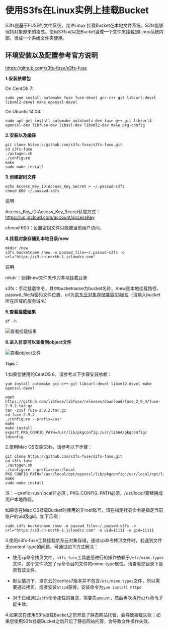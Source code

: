 # 使用S3fs在Linux实例上挂载Bucket

S3fs是基于FUSE的文件系统，允许Linux 挂载Bucket在本地文件系统，S3fs能够保持对象原来的格式。使用S3fs可以把Bucket当成一个文件夹挂载到Linux系统内部，当成一个系统文件夹使用。

## 环境安装以及配置参考官方说明

https://github.com/s3fs-fuse/s3fs-fuse

**1.安装依赖包**

On CentOS 7:

```Shell
sudo yum install automake fuse fuse-devel gcc-c++ git libcurl-devel libxml2-devel make openssl-devel
```

On Ubuntu 14.04:

```Shell
sudo apt-get install automake autotools-dev fuse g++ git libcurl4-openssl-dev libfuse-dev libssl-dev libxml2-dev make pkg-config
```

**2.安装以及编译**

```Shell
git clone https://github.com/s3fs-fuse/s3fs-fuse.git
cd s3fs-fuse
./autogen.sh
./configure
make
sudo make install
```

**3.创建密码文件**

```Shell
echo Access_Key_ID:Access_Key_Secret > ~/.passwd-s3fs
chmod 600 ~/.passwd-s3fs
```

说明

Access_Key_ID:Access_Key_Secret获取方式：https://uc.jdcloud.com/account/accessKey

chmod 600：设置密钥文件只能被当前用户访问。


**4.挂载对象存储到本地目录/new**

```Shell
mkdir /new
s3fs bucketname /new -o passwd_file=~/.passwd-s3fs -o url="https://s3.cn-north-1.jcloudcs.com"
```
说明

mkdir：创建new文件夹作为本地挂载目录

s3fs：手动挂载命令，其中bucketname为bucket名称、/new是本地挂载路径、passwd_file为密码文件位置、url为[京东云对象存储兼容S3域名](../API-Reference-S3-Compatible/Regions-And-Endpoints.md)（请输入bucket所在区域的服务域名）

**5.查看挂载结果**

```Shell
df -h
```

![查看挂载结果](https://github.com/jdcloudcom/cn/blob/edit/image/Object-Storage-Service/OSS-072.png)


**6.进入目录可以查看到object文件**


![查看object文件](https://github.com/jdcloudcom/cn/blob/edit/image/Object-Storage-Service/OSS-073.png)


**Tips：**

1.如果您使用的CentOS 6，请参考以下步骤安装依赖：

```Shell
yum install automake gcc-c++ git libcurl-devel libxml2-devel make openssl-devel

wget https://github.com/libfuse/libfuse/releases/download/fuse_2_9_4/fuse-2.9.2.tar.gz
tar -zxvf fuse-2.9.2.tar.gz
cd fuse-2.9.2
./configure --prefix=/usr
make
make install
export PKG_CONFIG_PATH=/usr/lib/pkgconfig:/usr/lib64/pkgconfig/
ldconfig
```

2.使用Mac OS安装S3fs，请参考以下步骤：

```Shell
git clone https://github.com/s3fs-fuse/s3fs-fuse.git
cd s3fs-fuse
./autogen.sh
./configure --prefix=/usr/local
PKG_CONFIG_PATH="/usr/local/opt/openssl/lib/pkgconfig:/usr/local/opt/libxml2/lib/pkgconfig"
make
sudo make install
```

注：--prefix=/usr/local非必须；PKG_CONFIG_PATH必须，/usr/local/要替换成用户本地路径。

如果您在Mac OS挂载Bucket时使用的非root账号，请在指定挂载命令是指定当前账户的uid及gid。如下示例：

```
sudo s3fs bucketname /new -o passwd_file=~/.passwd-s3fs -o url="https://s3.cn-north-1.jcloudcs.com" -o uid=11111 -o gid=11111
```

3.使用s3fs-fuse工具挂载京东云对象存储，通过cp命令拷贝文件时，若遇到文件无content-type的问题，可通过如下方式解决：

- 使用`cp`命令拷贝文件，`s3fs-fuse`工具底层进行的操作依赖于`/etc/mime.types`文件，这个文件决定了`cp`命令目的文件的mime-type属性。请查看您目录下是否有该文件。

- 默认情况下，京东云的centos7版本并不包含`/etc/mime.types`文件，所以需要通过拷贝，或者安装`httpd`获得，安装命令为`yum install httpd`

- 对于已经通过`s3fs`命令挂载的目录，需要先`umount`，然后再次执行`s3fs`命令才能生效。

4.如果您在使用S3fs挂载Bucket之前开启了静态网站托管，会导致挂载失败；如果您使用S3fs挂载Bucket之后开启了静态网站托管，会导致文件操作失效。
